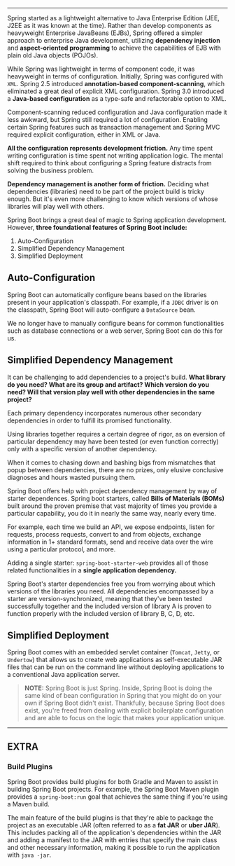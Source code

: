 

---

Spring started as a lightweight alternative to Java Enterprise Edition (JEE, J2EE as it was known at the time). Rather than develop components as heavyweight Enterprise JavaBeans (EJBs), Spring offered a simpler approach to enterprise Java development, utilizing **dependency injection** and **aspect-oriented programming** to achieve the capabilities of EJB with plain old Java objects (POJOs).

While Spring was lightweight in terms of component code, it was heavyweight in terms of configuration. Initially, Spring was configured with `XML`. Spring 2.5 introduced **annotation-based component-scanning**, which eliminated a great deal of explicit XML configuration. Spring 3.0 introduced a **Java-based configuration** as a type-safe and refactorable option to XML.

Component-scanning reduced configuration and Java configuration made it less awkward, but Spring still required a lot of configuration. Enabling certain Spring features such as transaction management and Spring MVC required explicit configuration, either in XML or Java.

**All the configuration represents development friction.** Any time spent writing configuration is time spent not writing application logic. The mental shift required to think about configuring a Spring feature distracts from solving the business problem.

**Dependency management is another form of friction.** Deciding what dependencies (libraries) need to be part of the project build is tricky enough. But it's even more challenging to know which versions of whose libraries will play well with others.

Spring Boot brings a great deal of magic to Spring application development. However, **three foundational features of Spring Boot include:**

1. Auto-Configuration
2. Simplified Dependency Management
3. Simplified Deployment

## Auto-Configuration

Spring Boot can automatically configure beans based on the libraries present in your application's classpath. For example, if a `JDBC` driver is on the classpath, Spring Boot will auto-configure a `DataSource` bean.

We no longer have to manually configure beans for common functionalities such as database connections or a web server, Spring Boot can do this for us.

## Simplified Dependency Management

It can be challenging to add dependencies to a project's build. **What library do you need? What are its group and artifact? Which version do you need? Will that version play well with other dependencies in the same project?**

Each primary dependency incorporates numerous other secondary dependencies in order to fulfill its promised functionality.

Using libraries together requires a certain degree of rigor, as on eversion of particular dependency may have been tested (or even function correctly) only with a specific version of another dependency.

When it comes to chasing down and bashing bigs from mismatches that popup between dependencies, there are no prizes, only elusive conclusive diagnoses and hours wasted pursuing them.

Spring Boot offers help with project dependency management by way of starter dependences. Spring boot starters, called **Bills of Materials (BOMs)** built around the proven premise that vast majority of times you provide a particular capability, you do it in nearly the same way, nearly every time.

For example, each time we build an API, we expose endpoints, listen for requests, process requests, convert to and from objects, exchange information in 1+ standard formats, send and receive data over the wire using a particular protocol, and more.

Adding a single starter: `spring-boot-starter-web` provides all of those related functionalities in a **single application dependency.**

Spring Boot's starter dependencies free you from worrying about which versions of the libraries you need. All dependencies encompassed by a starter are version-synchronized, meaning that they've been tested successfully together and the included version of library A is proven to function properly with the included version of library B, C, D, etc.

## Simplified Deployment

Spring Boot comes with an embedded servlet container (`Tomcat`, `Jetty`, or `Undertow`) that allows us to create web applications as self-executable JAR files that can be run on the command line without deploying applications to a conventional Java application server.

> **NOTE:** Spring Boot is just Spring. Inside, Spring Boot is doing the same kind of bean configuration in Spring that you might do on your own if Spring Boot didn't exist. Thankfully, because Spring Boot does exist, you're freed from dealing with explicit boilerplate configuration and are able to focus on the logic that makes your application unique.

---

## EXTRA

### Build Plugins

Spring Boot provides build plugins for both Gradle and Maven to assist in building Spring Boot projects. For example, the Spring Boot Maven plugin provides a `spring-boot:run` goal that achieves the same thing if you're using a Maven build.

The main feature of the build plugins is that they're able to package the project as an executable JAR (often referred to as a **fat JAR** or **uber JAR**). This includes packing all of the application's dependencies within the JAR and adding a manifest to the JAR with entries that specify the main class and other necessary information, making it possible to run the application with `java -jar`.
